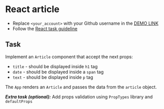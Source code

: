# React article

- Replace `<your_account>` with your Github username in the [DEMO LINK](https://ArturErmolenko.github.io/react_article/)
- Follow the [React task guideline](https://github.com/mate-academy/react_task-guideline#react-tasks-guideline)

## Task

Implement an `Article` component that accept the next props:

- `title` - should be displayed inside `h1` tag
- `date` - should be displayed inside a `span` tag
- `text` - should be displayed inside `p` tag

The `App` renders an `Article` and passes the data from the `article` object.

**_Extra task (optional):_**
Add props validation using `PropTypes` library and `defaultProps`

